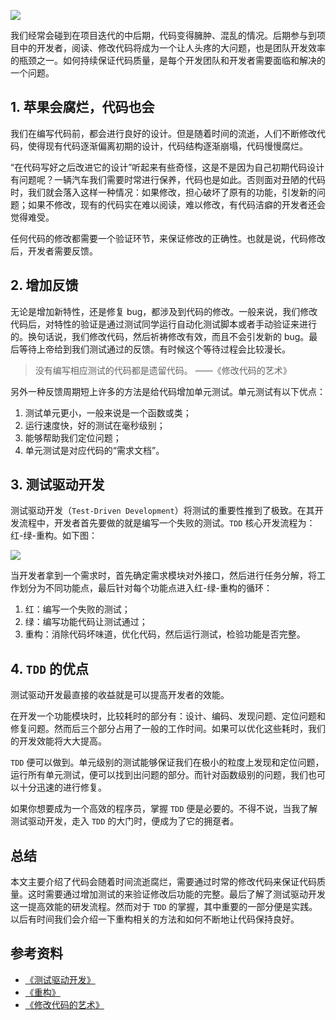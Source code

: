 ![](https://blog-pic-1251295613.cos.ap-guangzhou.myqcloud.com/1675420085.835061SmartPic.png)

我们经常会碰到在项目迭代的中后期，代码变得臃肿、混乱的情况。后期参与到项目中的开发者，阅读、修改代码将成为一个让人头疼的大问题，也是团队开发效率的瓶颈之一。如何持续保证代码质量，是每个开发团队和开发者需要面临和解决的一个问题。

## 1. 苹果会腐烂，代码也会

我们在编写代码前，都会进行良好的设计。但是随着时间的流逝，人们不断修改代码，使得现有代码逐渐偏离初期的设计，代码结构逐渐崩塌，代码慢慢腐烂。

“在代码写好之后改进它的设计”听起来有些奇怪，这是不是因为自己初期代码设计有问题呢？一辆汽车我们需要时常进行保养，代码也是如此。否则面对丑陋的代码时，我们就会落入这样一种情况：如果修改，担心破坏了原有的功能，引发新的问题；如果不修改，现有的代码实在难以阅读，难以修改，有代码洁癖的开发者还会觉得难受。

任何代码的修改都需要一个验证环节，来保证修改的正确性。也就是说，代码修改后，开发者需要反馈。

## 2. 增加反馈

无论是增加新特性，还是修复 bug，都涉及到代码的修改。一般来说，我们修改代码后，对特性的验证是通过测试同学运行自动化测试脚本或者手动验证来进行的。换句话说，我们修改代码，然后祈祷修改有效，而且不会引发新的 bug。最后等待上帝给到我们测试通过的反馈。有时候这个等待过程会比较漫长。

> 没有编写相应测试的代码都是遗留代码。
> ——《修改代码的艺术》

另外一种反馈周期短上许多的方法是给代码增加单元测试。单元测试有以下优点：

1. 测试单元更小，一般来说是一个函数或类；
2. 运行速度快，好的测试在毫秒级别；
3. 能够帮助我们定位问题；
4. 单元测试是对应代码的“需求文档”。

## 3. 测试驱动开发

测试驱动开发（`Test-Driven Development`）将测试的重要性推到了极致。在其开发流程中，开发者首先要做的就是编写一个失败的测试。`TDD` 核心开发流程为：红-绿-重构。如下图：

![](https://blog-pic-1251295613.cos.ap-guangzhou.myqcloud.com/1675414504.990719SmartPic.png)

当开发者拿到一个需求时，首先确定需求模块对外接口，然后进行任务分解，将工作划分为不同功能点，最后针对每个功能点进入红-绿-重构的循环：

1. 红：编写一个失败的测试；
2. 绿：编写功能代码让测试通过；
3. 重构：消除代码坏味道，优化代码，然后运行测试，检验功能是否完整。

## 4. `TDD` 的优点

测试驱动开发最直接的收益就是可以提高开发者的效能。

在开发一个功能模块时，比较耗时的部分有：设计、编码、发现问题、定位问题和修复问题。然而后三个部分占用了一般的工作时间。如果可以优化这些耗时，我们的开发效能将大大提高。

`TDD` 便可以做到。单元级别的测试能够保证我们在极小的粒度上发现和定位问题，运行所有单元测试，便可以找到出问题的部分。而针对函数级别的问题，我们也可以十分迅速的进行修复。

如果你想要成为一个高效的程序员，掌握 `TDD` 便是必要的。不得不说，当我了解测试驱动开发，走入 `TDD` 的大门时，便成为了它的拥趸者。

## 总结

本文主要介绍了代码会随着时间流逝腐烂，需要通过时常的修改代码来保证代码质量。这时需要通过增加测试的来验证修改后功能的完整。最后了解了测试驱动开发这一提高效能的研发流程。然而对于 `TDD` 的掌握，其中重要的一部分便是实践。以后有时间我们会介绍一下重构相关的方法和如何不断地让代码保持良好。

## 参考资料

- [《测试驱动开发》](https://book.douban.com/subject/1230036/)
- [《重构》](https://book.douban.com/subject/30468597/)
- [《修改代码的艺术》](https://book.douban.com/subject/2248759/)